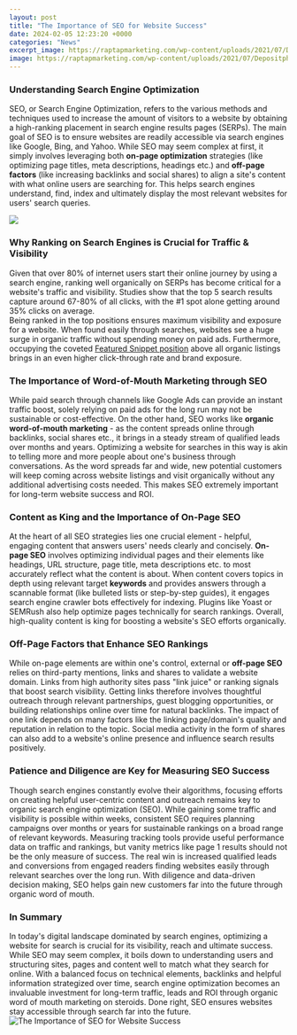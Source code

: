 ```yaml
---
layout: post
title: "The Importance of SEO for Website Success"
date: 2024-02-05 12:23:20 +0000
categories: "News"
excerpt_image: https://raptapmarketing.com/wp-content/uploads/2021/07/Depositphotos_34938835_l-2015.jpg
image: https://raptapmarketing.com/wp-content/uploads/2021/07/Depositphotos_34938835_l-2015.jpg
---
```


### Understanding Search Engine Optimization
SEO, or Search Engine Optimization, refers to the various methods and techniques used to increase the amount of visitors to a website by obtaining a high-ranking placement in search engine results pages (SERPs). The main goal of SEO is to ensure websites are readily accessible via search engines like Google, Bing, and Yahoo. 
While SEO may seem complex at first, it simply involves leveraging both **on-page optimization** strategies (like optimizing page titles, meta descriptions, headings etc.) and **off-page factors** (like increasing backlinks and social shares) to align a site's content with what online users are searching for. This helps search engines understand, find, index and ultimately display the most relevant websites for users' search queries.

![](https://www.istats.com/wp-content/uploads/2020/12/6b2f1e424deec9d666615d00e5b417f8.jpg)
### Why Ranking on Search Engines is Crucial for Traffic & Visibility  
Given that over 80% of internet users start their online journey by using a search engine, ranking well organically on SERPs has become critical for a website's traffic and visibility. Studies show that the top 5 search results capture around 67-80% of all clicks, with the #1 spot alone getting around 35% clicks on average.  
Being ranked in the top positions ensures maximum visibility and exposure for a website. When found easily through searches, websites see a huge surge in organic traffic without spending money on paid ads. Furthermore, occupying the coveted [Featured Snippet position](https://fistore.mysenprints.com/collection/agnello) above all organic listings brings in an even higher click-through rate and brand exposure.
### The Importance of Word-of-Mouth Marketing through SEO
While paid search through channels like Google Ads can provide an instant traffic boost, solely relying on paid ads for the long run may not be sustainable or cost-effective. On the other hand, SEO works like **organic word-of-mouth marketing** - as the content spreads online through backlinks, social shares etc., it brings in a steady stream of qualified leads over months and years.
Optimizing a website for searches in this way is akin to telling more and more people about one's business through conversations. As the word spreads far and wide, new potential customers will keep coming across website listings and visit organically without any additional advertising costs needed. This makes SEO extremely important for long-term website success and ROI.
### Content as King and the Importance of On-Page SEO
At the heart of all SEO strategies lies one crucial element - helpful, engaging content that answers users' needs clearly and concisely. **On-page SEO** involves optimizing individual pages and their elements like headings, URL structure, page title, meta descriptions etc. to most accurately reflect what the content is about. 
When content covers topics in depth using relevant target **keywords** and provides answers through a scannable format (like bulleted lists or step-by-step guides), it engages search engine crawler bots effectively for indexing. Plugins like Yoast or SEMRush also help optimize pages technically for search rankings. Overall, high-quality content is king for boosting a website's SEO efforts organically.
### Off-Page Factors that Enhance SEO Rankings
While on-page elements are within one's control, external or **off-page SEO** relies on third-party mentions, links and shares to validate a website domain. Links from high authority sites pass "link juice" or ranking signals that boost search visibility. 
Getting links therefore involves thoughtful outreach through relevant partnerships, guest blogging opportunities, or building relationships online over time for natural backlinks. The impact of one link depends on many factors like the linking page/domain's quality and reputation in relation to the topic. Social media activity in the form of shares can also add to a website's online presence and influence search results positively.
### Patience and Diligence are Key for Measuring SEO Success
Though search engines constantly evolve their algorithms, focusing efforts on creating helpful user-centric content and outreach remains key to organic search engine optimization (SEO). While gaining some traffic and visibility is possible within weeks, consistent SEO requires planning campaigns over months or years for sustainable rankings on a broad range of relevant keywords.
Measuring tracking tools provide useful performance data on traffic and rankings, but vanity metrics like page 1 results should not be the only measure of success. The real win is increased qualified leads and conversions from engaged readers finding websites easily through relevant searches over the long run. With diligence and data-driven decision making, SEO helps gain new customers far into the future through organic word of mouth.
### In Summary
In today's digital landscape dominated by search engines, optimizing a website for search is crucial for its visibility, reach and ultimate success. While SEO may seem complex, it boils down to understanding users and structuring sites, pages and content well to match what they search for online. With a balanced focus on technical elements, backlinks and helpful information strategized over time, search engine optimization becomes an invaluable investment for long-term traffic, leads and ROI through organic word of mouth marketing on steroids. Done right, SEO ensures websites stay accessible through search far into the future.
![The Importance of SEO for Website Success](https://raptapmarketing.com/wp-content/uploads/2021/07/Depositphotos_34938835_l-2015.jpg)